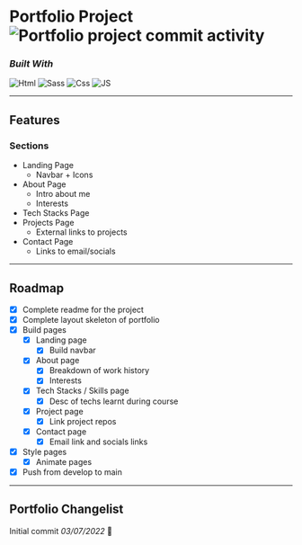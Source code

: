 # Portfolio Project <img src="https://img.shields.io/github/commit-activity/m/kais-au/kais-au.github.io" alt="Portfolio project commit activity"/>

### _Built With_

<img src="https://img.shields.io/badge/HTML5-E34F26?style=flat&logo=html5&logoColor=white" alt="Html"/> <img src="https://img.shields.io/badge/Sass-CC6699?style=flat&logo=sass&logoColor=white" alt="Sass"/> <img src="https://img.shields.io/badge/CSS3-1572B6?style=flat&logo=css3&logoColor=white" alt="Css"/> <img src="https://img.shields.io/badge/JavaScript-F7DF1E?style=flat&logo=javascript&logoColor=black" alt="JS"/>

---

## **Features**

### Sections

- Landing Page
  - Navbar + Icons
- About Page
  - Intro about me
  - Interests
- Tech Stacks Page
- Projects Page
  - External links to projects
- Contact Page
  - Links to email/socials

---

## **Roadmap**

- [x] Complete readme for the project
- [x] Complete layout skeleton of portfolio
- [x] Build pages
  - [x] Landing page
    - [x] Build navbar
  - [x] About page
    - [x] Breakdown of work history
    - [x] Interests
  - [x] Tech Stacks / Skills page
    - [x] Desc of techs learnt during course
  - [x] Project page
    - [x] Link project repos
  - [x] Contact page
    - [x] Email link and socials links
- [x] Style pages
  - [x] Animate pages
- [x] Push from develop to main

---

## **Portfolio Changelist**

Initial commit _03/07/2022_ 🚀
